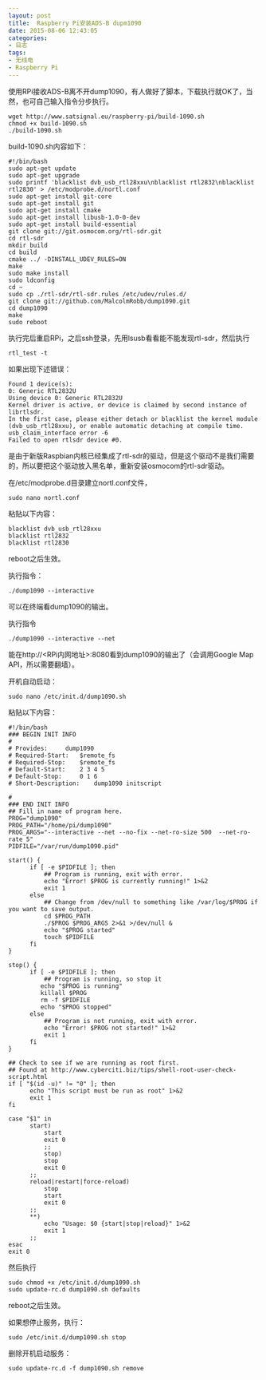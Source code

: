 ```yaml
---
layout: post
title: 	Raspberry Pi安装ADS-B dupm1090
date: 2015-08-06 12:43:05
categories:
- 日志
tags:
- 无线电
- Raspberry Pi
---
```


使用RPi接收ADS-B离不开dump1090，有人做好了脚本，下载执行就OK了，当然，也可自己输入指令分步执行。

    wget http://www.satsignal.eu/raspberry-pi/build-1090.sh
    chmod +x build-1090.sh
    ./build-1090.sh 
    
build-1090.sh内容如下：

    #!/bin/bash
    sudo apt-get update
    sudo apt-get upgrade
    sudo printf 'blacklist dvb_usb_rtl28xxu\nblacklist rtl2832\nblacklist rtl2830' > /etc/modprobe.d/nortl.conf
    sudo apt-get install git-core
    sudo apt-get install git
    sudo apt-get install cmake
    sudo apt-get install libusb-1.0-0-dev  
    sudo apt-get install build-essential 
    git clone git://git.osmocom.org/rtl-sdr.git
    cd rtl-sdr
    mkdir build
    cd build
    cmake ../ -DINSTALL_UDEV_RULES=ON
    make
    sudo make install
    sudo ldconfig
    cd ~
    sudo cp ./rtl-sdr/rtl-sdr.rules /etc/udev/rules.d/
    git clone git://github.com/MalcolmRobb/dump1090.git
    cd dump1090
    make
    sudo reboot

执行完后重启RPi，之后ssh登录，先用lsusb看看能不能发现rtl-sdr，然后执行

    rtl_test -t

如果出现下述错误：

    Found 1 device(s):
    0: Generic RTL2832U
    Using device 0: Generic RTL2832U
    Kernel driver is active, or device is claimed by second instance of librtlsdr.
    In the first case, please either detach or blacklist the kernel module
    (dvb_usb_rtl28xxu), or enable automatic detaching at compile time.
    usb_claim_interface error -6
    Failed to open rtlsdr device #0.
    
是由于新版Raspbian内核已经集成了rtl-sdr的驱动，但是这个驱动不是我们需要的，所以要把这个驱动放入黑名单，重新安装osmocom的rtl-sdr驱动。

在/etc/modprobe.d目录建立nortl.conf文件，

    sudo nano nortl.conf

粘贴以下内容：

    blacklist dvb_usb_rtl28xxu
    blacklist rtl2832
    blacklist rtl2830
    
reboot之后生效。

执行指令：

    ./dump1090 --interactive
可以在终端看dump1090的输出。    

执行指令

    ./dump1090 --interactive --net
    
能在http://<RPi内网地址>:8080看到dump1090的输出了（会调用Google Map API，所以需要翻墙）。

开机自动启动：

    sudo nano /etc/init.d/dump1090.sh
粘贴以下内容：

    #!/bin/bash
    ### BEGIN INIT INFO
    #
    # Provides:		dump1090
    # Required-Start:	$remote_fs
    # Required-Stop:	$remote_fs
    # Default-Start:	2 3 4 5
    # Default-Stop:		0 1 6
    # Short-Description:	dump1090 initscript
        
    #
    ### END INIT INFO
    ## Fill in name of program here.
    PROG="dump1090"
    PROG_PATH="/home/pi/dump1090"
    PROG_ARGS="--interactive --net --no-fix --net-ro-size 500  --net-ro-rate 5"
    PIDFILE="/var/run/dump1090.pid"
      
    start() {
          if [ -e $PIDFILE ]; then
              ## Program is running, exit with error.
              echo "Error! $PROG is currently running!" 1>&2
              exit 1
          else
              ## Change from /dev/null to something like /var/log/$PROG if you want to save output.
              cd $PROG_PATH
              ./$PROG $PROG_ARGS 2>&1 >/dev/null &
              echo "$PROG started"
              touch $PIDFILE
          fi
    }
           
    stop() {
          if [ -e $PIDFILE ]; then
              ## Program is running, so stop it
             echo "$PROG is running"
             killall $PROG
             rm -f $PIDFILE
             echo "$PROG stopped"
          else
              ## Program is not running, exit with error.
              echo "Error! $PROG not started!" 1>&2
              exit 1
          fi
    }
     
    ## Check to see if we are running as root first.
    ## Found at http://www.cyberciti.biz/tips/shell-root-user-check-script.html
    if [ "$(id -u)" != "0" ]; then
          echo "This script must be run as root" 1>&2
          exit 1
    fi
     
    case "$1" in
          start)
              start
              exit 0
              ;;
              stop)
              stop
              exit 0
          ;;
          reload|restart|force-reload)
              stop
              start
              exit 0
          ;;
          **)
              echo "Usage: $0 {start|stop|reload}" 1>&2
              exit 1
          ;;
    esac
    exit 0

然后执行

    sudo chmod +x /etc/init.d/dump1090.sh
    sudo update-rc.d dump1090.sh defaults

reboot之后生效。

如果想停止服务，执行：

    sudo /etc/init.d/dump1090.sh stop

删除开机启动服务：

    sudo update-rc.d -f dump1090.sh remove
    

